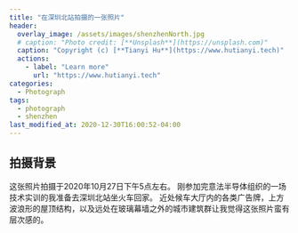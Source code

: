 ```yaml
---
title: "在深圳北站拍摄的一张照片"
header:
  overlay_image: /assets/images/shenzhenNorth.jpg
  # caption: "Photo credit: [**Unsplash**](https://unsplash.com)"
  caption: "Copyright (c) [**Tianyi Hu**](https://www.hutianyi.tech)"
  actions:
    - label: "Learn more"
      url: "https://www.hutianyi.tech"
categories:
  - Photograph
tags:
  - photograph
  - shenzhen
last_modified_at: 2020-12-30T16:00:52-04:00
---
```



## 拍摄背景 

这张照片拍摄于2020年10月27日下午5点左右。
刚参加完意法半导体组织的一场技术实训的我准备去深圳北站坐火车回家。
近处候车大厅内的各类广告牌，上方波浪形的屋顶结构，以及远处在玻璃幕墙之外的城市建筑群让我觉得这张照片蛮有层次感的。

